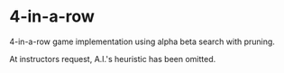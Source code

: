 # 4-in-a-row

4-in-a-row game implementation using alpha beta search with pruning. 

At instructors request, A.I.'s heuristic has been omitted.

